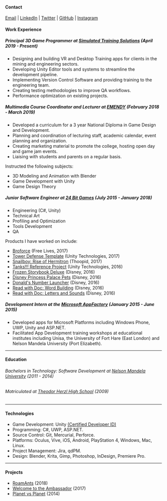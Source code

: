 ﻿#### Contact
[Email](mailto:danmendelowitz@gmail.com) | [LinkedIn](https://www.linkedin.com/in/daniel-mendelowitz-44939146) | [Twitter](https://twitter.com/DanMendelowitz) | [GitHub](https://github.com/danm3d) | [Instagram](https://www.instagram.com/danm_3d/)

#### Work Experience

##### Principal 3D Game Programmer at [Simulated Training Solutions](https://sts3d.co.za/) (April 2019 - Present)
* Designing and building VR and Desktop Training apps for clients in the mining and engineering sectors.
* Developing Unity Editor tools and systems to streamline the development pipeline.
* Implementing Version Control Software and providing training to the engineering team.
* Creating testing methodologies to improve QA workflows.
* Performance optimization on existing projects.

##### Multimedia Course Coordinator and Lecturer at [EMENDY](https://emendy.co.za/) (February 2018 - March 2019)
* Developed a curriculum for a 3 year National Diploma in Game Design and Development.
* Planning and coordination of lecturing staff, academic calendar, event planning and organization.
* Creating marketing material to promote the college, hosting open day and game jam events.
* Liaising with students and parents on a regular basis.

Instructed the following subjects:
* 3D Modeling and Animation with Blender
* Game Development with Unity
* Game Design Theory

##### Junior Software Engineer at [24 Bit Games](http://24bitgames.com/) (July 2015 - January 2018)
* Engineering (C#, Unity)
* Technical Art
* Profiling and Optimization
* Tools Development
* QA

Products I have worked on include:
* [Broforce](http://www.broforcegame.com/) (Free Lives, 2017)
* [Tower Defense Template](https://unity3d.com/learn/tutorials/s/tower-defense-template) (Unity Technologies, 2017)
* [Snailboy: Rise of Hermitron](http://snailboygame.com/) (Thoopid, 2017)
* [Tanks!!! Reference Project](https://assetstore.unity.com/packages/essentials/tutorial-projects/tanks-reference-project-80165) (Unity Technologies, 2016)
* [Frozen Storybook Deluxe](http://24bitgames.com/portfolio/frozen-storybook-deluxe/) (Disney, 2016)
* [Disney Princess Palace Pets](http://24bitgames.com/portfolio/disney-princess-palace-pets/) (Disney, 2016)
* [Donald's Number Launcher](http://24bitgames.com/portfolio/donalds-number-launcher/) (Disney, 2016)
* [Read with Doc: Word Building](http://24bitgames.com/portfolio/read-with-doc-mcstuffins-2/) (Disney, 2016)
* [Read with Doc: Letters and Sounds](http://24bitgames.com/portfolio/read-with-doc-mcstuffins/) (Disney, 2016)

##### Development Intern at the [Microsoft AppFactory](https://www.microsoft.com/africa/4afrika/appfactory.aspx) (January 2015 - June 2015)
* Developed apps for Microsoft Platforms including Windows Phone, UWP, Unity and ASP.NET.
* Facilitated App Development training workshops at educational institutes including Unisa, the University of Fort Hare (East London) and Nelson Mandela University (Port Elizabeth).

***

#### Education
###### Bachelors in Technology: Software Development at [Nelson Mandela University](https://www.mandela.ac.za/) (2011 - 2014)
###### Matriculated at [Theodor Herzl High School](http://www.theodorherzl.co.za/) (2009)

***

#### Technologies
* Game Development: Unity [(Certified Developer ID)](https://www.youracclaim.com/badges/b136ec39-d943-4638-83ef-9db8ca04c20b/public_url)
* Programming: C#, UWP, ASP.NET.
* Source Control: Git, Mercurial, Perforce.
* Platforms: Oculus, Vive, iOS, Android, PlayStation 4, Windows, Mac, Linux.
* Project Management: Jira, qdPM.
* Design: Blender, Krita, Gimp, Photoshop, InDesign, Premiere Pro.

***

#### Projects
* [RoamAnts](https://danm3d.itch.io/roamants) (2018)
* [Welcome to the Ambassador](https://globalgamejam.org/2017/games/welcome-ambassador) (2017)
* [Planet vs Planet](https://bighairgames.itch.io/planet-vs-planet) (2014)